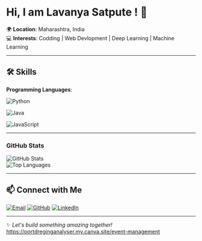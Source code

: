 # Hi, I am Lavanya Satpute ! 👋  


🌍 **Location**: Maharashtra, India  
💻 **Interests**: Codding | Web Devlopment | Deep Learning | Machine Learning 


---

## 🛠 **Skills**

**Programming Languages**:

![Python](https://img.shields.io/badge/-Python-3776AB?logo=python&logoColor=white&style=for-the-badge)

![Java](https://img.shields.io/badge/-Java-007396?logo=java&logoColor=white&style=for-the-badge)

![JavaScript](https://img.shields.io/badge/-JavaScript-F7DF1E?logo=javascript&logoColor=black&style=for-the-badge)

---

### GitHub Stats  

![GitHub Stats](https://github-readme-stats.vercel.app/api?username=lavanyasatpute&show_icons=true&theme=radical)  
![Top Languages](https://github-readme-stats.vercel.app/api/top-langs/?username=lavanyasatpute&layout=compact&theme=radical)  

---

## 📫 **Connect with Me**

[![Email](https://img.shields.io/badge/-Email-D14836?logo=gmail&logoColor=white&style=for-the-badge)](mailto:https://github.com/lavanyasatpute)
[![GitHub](https://img.shields.io/badge/-GitHub-181717?logo=github&logoColor=white&style=for-the-badge)](https://github.com/lavanyasatpute)
[![LinkedIn](https://img.shields.io/badge/-LinkedIn-0077B5?logo=linkedin&logoColor=white&style=for-the-badge)](www.linkedin.com/in/lavanya-statute-58a9a122b)

---

✨ *Let's build something amazing together!*  
https://portdreginganalyser.my.canva.site/event-management

